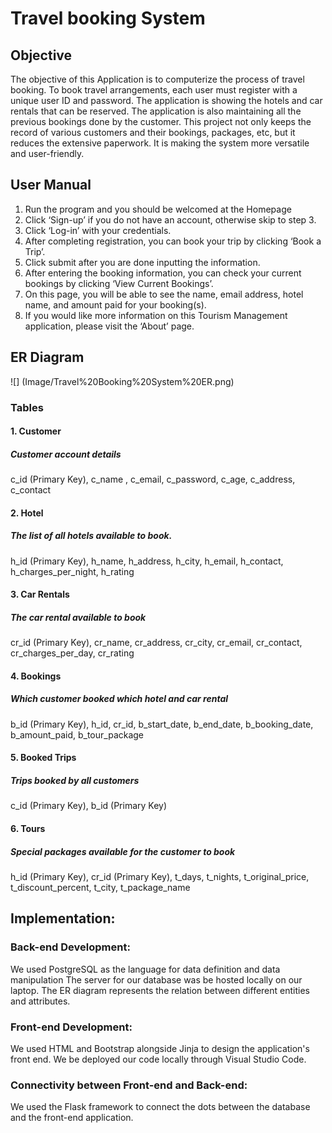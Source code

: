 # Travel booking System
## Objective
The objective of this Application is to computerize the process of travel booking. To book travel arrangements, each user must register with a unique user ID and password. The application is showing the hotels and car rentals that can be reserved. The application is also maintaining all the previous bookings done by the customer.
This project not only keeps the record of various customers and their bookings, packages, etc, but it reduces the extensive paperwork. It is making the system more versatile and user-friendly.
## User Manual
1. Run the program and you should be welcomed at the Homepage
2. Click ‘Sign-up’ if you do not have an account, otherwise skip to step 3.
3. Click ‘Log-in’ with your credentials.
4. After completing registration, you can book your trip by clicking ‘Book a Trip’.
5. Click submit after you are done inputting the information.
6. After entering the booking information, you can check your current bookings by clicking ‘View Current Bookings’.
7. On this page, you will be able to see the name, email address, hotel name, and amount paid for your booking(s).
8. If you would like more information on this Tourism Management application, please visit the ‘About’ page.
## ER Diagram
![] (Image/Travel%20Booking%20System%20ER.png)
### Tables
#### 1. Customer
##### Customer account details
c_id (Primary Key), c_name , c_email, c_password, c_age, c_address, c_contact

#### 2. Hotel
##### The list of all hotels available to book.
h_id (Primary Key), h_name, h_address, h_city, h_email, h_contact, h_charges_per_night, h_rating

#### 3. Car Rentals
##### The car rental available to book
cr_id (Primary Key), cr_name, cr_address, cr_city, cr_email, cr_contact, cr_charges_per_day, cr_rating

#### 4. Bookings
##### Which customer booked which hotel and car rental
b_id (Primary Key), h_id, cr_id, b_start_date, b_end_date, b_booking_date, b_amount_paid, b_tour_package

#### 5. Booked Trips
##### Trips booked by all customers
c_id (Primary Key), b_id (Primary Key)

#### 6. Tours
##### Special packages available for the customer to book
h_id (Primary Key), cr_id (Primary Key), t_days, t_nights, t_original_price, t_discount_percent, t_city, t_package_name

## Implementation:

### Back-end Development:
We used PostgreSQL as the language for data definition and data manipulation The server for our database was be hosted locally on our laptop. The ER diagram represents the relation between different entities and attributes. 

### Front-end Development:
We used HTML and Bootstrap alongside Jinja to design the application's front end. We be deployed our code locally through Visual Studio Code. 

### Connectivity between Front-end and Back-end:
We used the Flask framework to connect the dots between the database and the front-end application.


